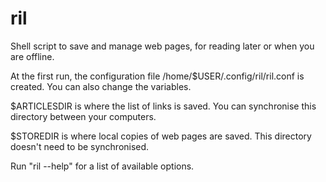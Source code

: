 ril
===

Shell script to save and manage web pages, for reading later or when you are
offline.

At the first run, the configuration file /home/$USER/.config/ril/ril.conf is
created. You can also change the variables.

$ARTICLESDIR is where the list of links is saved. You can synchronise this
directory between your computers.

$STOREDIR is where local copies of web pages are saved. This directory doesn't
need to be synchronised.

Run "ril --help" for a list of available options.
